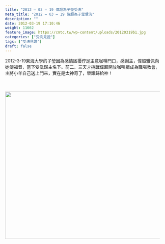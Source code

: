 ```yaml
---
title: "2012 – 03 – 19 偉超為子瑩受洗"
meta_title: "2012 – 03 – 19 偉超為子瑩受洗"
description: ""
date: 2012-03-19 17:10:46
weight: 11662
feature_image: https://cmtc.tw/wp-content/uploads/20120319b1.jpg
categories: ["受洗見證"]
tags: ["受洗見證"]
draft: false
---
```


2012-3-19東海大學的子瑩因為感情困擾佇足主意咖啡門口，感謝主，偉超雅佩向她傳福音，當下受洗歸主名下。前二、三天才挑戰偉超開放咖啡廳成為職場教會，主將小羊自己送上門來，實在是太神奇了，榮耀歸給神！<br />
<br />
&nbsp;<br />
<br />
<img class="size-full wp-image-11718 aligncenter" src="https://cmtc.tw/wp-content/uploads/20120319b2.jpg" alt="" width="640" height="480" />
        